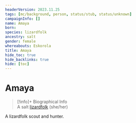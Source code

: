 ```yaml
---
headerVersion: 2023.11.25
tags: [mc/background, person, status/stub, status/unknown]
campaignInfo: []
name: Amaya
born:
species: lizardfolk
ancestry: salt
gender: female
whereabouts: Eskorola
title: Amaya
hide_toc: true
hide_backlinks: true
hide: [toc]
---
```

# Amaya
>[!info]+ Biographical Info  
> A salt [lizardfolk](<../../species/children-of-the-embodied-gods/lizardfolk/lizardfolk.md>) (she/her)  
>> 

A lizardfolk scout and hunter.